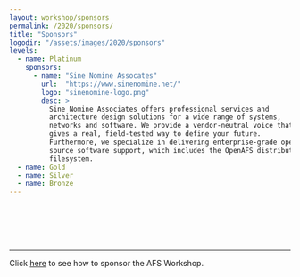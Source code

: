 ```yaml
---
layout: workshop/sponsors
permalink: /2020/sponsors/
title: "Sponsors"
logodir: "/assets/images/2020/sponsors"
levels:
  - name: Platinum
    sponsors:
      - name: "Sine Nomine Assocates"
        url:  "https://www.sinenomine.net/"
        logo: "sinenomine-logo.png"
        desc: >
          Sine Nomine Associates offers professional services and
          architecture design solutions for a wide range of systems,
          networks and software. We provide a vendor-neutral voice that
          gives a real, field-tested way to define your future.
          Furthermore, we specialize in delivering enterprise-grade open
          source software support, which includes the OpenAFS distributed
          filesystem.
  - name: Gold
  - name: Silver
  - name: Bronze
---
```


<br/>
<br/>
<br/>
<br/>

---

Click [here](/sponsorship/) to see how to sponsor the AFS Workshop.
